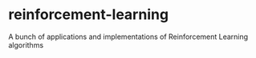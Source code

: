 # reinforcement-learning
A bunch of applications and implementations of Reinforcement Learning algorithms

